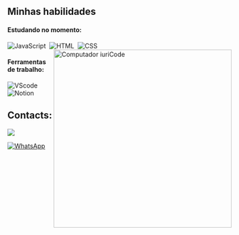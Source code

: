 



## Minhas habilidades

#### Estudando no momento:

![JavaScript](https://img.shields.io/badge/JavaScript-F7DF1E?style=for-the-badge&logo=javascript&logoColor=black)&nbsp;
![HTML](https://img.shields.io/badge/HTML5-E34F26?style=for-the-badge&logo=html5&logoColor=white)&nbsp;
![CSS](https://img.shields.io/badge/CSS3-1572B6?style=for-the-badge&logo=css3&logoColor=white)&nbsp;
<img src="https://raw.githubusercontent.com/MicaelliMedeiros/micaellimedeiros/master/image/computer-illustration.png" min-width="400px" max-width="400px" width="400px" align="right" alt="Computador iuriCode">



#### Ferramentas de trabalho:

![VScode](https://img.shields.io/badge/vscode-4285F4?style=for-the-badge&logo=vscode&logoColor=white)&nbsp;
![Notion](https://img.shields.io/badge/Notion-000000?style=for-the-badge&logo=notion&logoColor=white)&nbsp;

## Contacts:
<a href="mailto:l3onardo18072006@gmail.com">
  <img src="https://img.shields.io/badge/-Gmail-%23333?style=for-the-badge&logo=gmail&logoColor=white" target="_blank">
  
 [![WhatsApp](URL_DA_IMAGEM_DO_WHATSAPP)](https://wa.me/5531998876120)
</a>
</a>
</a>

&nbsp;
&nbsp;


 

